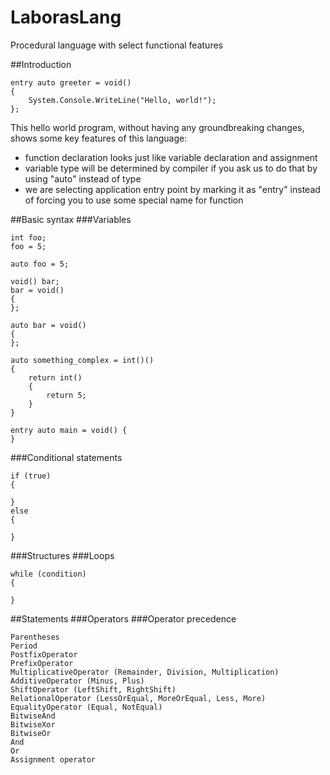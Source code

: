 # LaborasLang
Procedural language with select functional features


##Introduction

```
entry auto greeter = void()
{
	System.Console.WriteLine("Hello, world!");
};
```
This hello world program, without having any groundbreaking changes, shows some key features of this language:
* function declaration looks just like variable declaration and assignment
* variable type will be determined by compiler if you ask us to do that by using "auto" instead of type
* we are selecting application entry point by marking it as "entry" instead of forcing you to use some special name for function


##Basic syntax
###Variables
```
int foo;
foo = 5;
```
```
auto foo = 5;
```

```
void() bar;
bar = void()
{
};
```
```
auto bar = void()
{
};
```


```
auto something_complex = int()()
{
	return int()
	{
		return 5;
	}
}
```

```
entry auto main = void() {
}
```

###Conditional statements
```
if (true)
{

}
else
{

}
```
###Structures
###Loops
```
while (condition)
{

}
```
##Statements
###Operators
###Operator precedence
```
Parentheses
Period
PostfixOperator
PrefixOperator
MultiplicativeOperator (Remainder, Division, Multiplication)
AdditiveOperator (Minus, Plus)
ShiftOperator (LeftShift, RightShift)
RelationalOperator (LessOrEqual, MoreOrEqual, Less, More)
EqualityOperator (Equal, NotEqual)
BitwiseAnd
BitwiseXor
BitwiseOr
And
Or
Assignment operator
```

